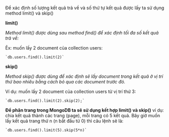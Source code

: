 Để xác định số lượng kết quả trả về và số thứ tự kết quả được lấy ta sử dụng method limit() và skip()

**limit()**

*Method limit() được dùng sau method find() để xác định tối đa số kết quả trả về:*

Ẽx: muốn lấy 2 document của collection users:

    `db.users.find().limit(2)`

**skip()**

*Method skip() được dùng để xác định sẽ lấy document trong kết quả ở vị trí thứ bao nhiêu bằng cách bỏ qua các document trước đó.*

Ví dụ: muốn lấy 2 document của collection users từ vị trí thứ 3:

    `db.users.find().limit(2).skip(2);`

**Để phân trang trong MongoDB ta sẽ sử dụng kết hợp limit() và skip()**
ví dụ: chia kết quả thành các trang (page), mỗi trang có 5 kết quả.
Bây giờ muốn lấy kết quả trang thứ n (n bắt đầu từ 0) thì câu lệnh sẽ là:

    `db.users.find().limit(5).skip(5*n)`